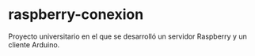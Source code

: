 # raspberry-conexion
Proyecto universitario en el que se desarrolló un servidor Raspberry y un cliente Arduino.
